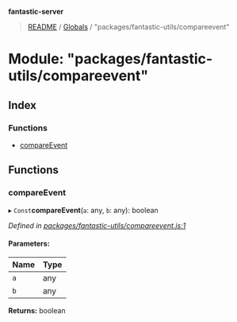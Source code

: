 **fantastic-server**

> [README](../README.md) / [Globals](../globals.md) / "packages/fantastic-utils/compareevent"

# Module: "packages/fantastic-utils/compareevent"

## Index

### Functions

* [compareEvent](_packages_fantastic_utils_compareevent_.md#compareevent)

## Functions

### compareEvent

▸ `Const`**compareEvent**(`a`: any, `b`: any): boolean

*Defined in [packages/fantastic-utils/compareevent.js:1](https://github.com/besimorhino/project-fantastic/blob/a9b4b41/packages/fantastic-utils/compareevent.js#L1)*

#### Parameters:

Name | Type |
------ | ------ |
`a` | any |
`b` | any |

**Returns:** boolean
